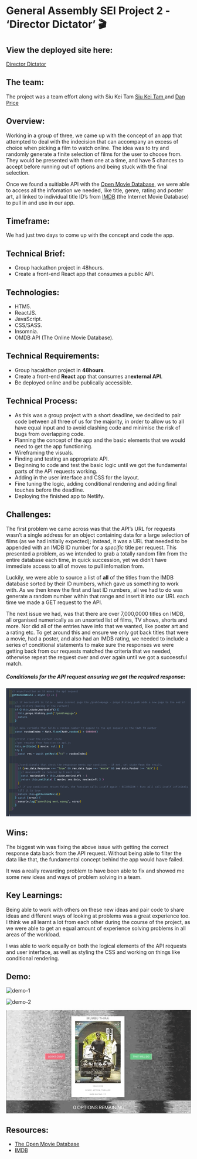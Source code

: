 # General Assembly SEI Project 2 - ‘Director Dictator’ 🎬

## View the deployed site here:

[Director Dictator](https://director-dictator.netlify.app/)

## The team:

The project was a team effort along with Siu Kei Tam [Siu Kei Tam ](https://github.com/tams2429) and [Dan Price](https://github.com/Zarathustrah)


## Overview:
Working in a group of three, we came up with the concept of an app that attempted to deal with the indecision that can accompany an excess of choice when picking a film to watch online. The idea was to try and randomly generate a finite selection of films for the user to choose from. They would be presented with them one at a time, and have 5 chances to accept before running out of options and being stuck with the final selection.

Once we found a suitiable API with the [Open Movie Database](https://www.omdbapi.com/), we were able to access all the infomation we needed, like title, genre, rating and poster art, all linked to individual title ID’s from [IMDB](https://imdb.com/) (the Internet Movie Database) to pull in and use in our app.

## Timeframe:
We had just two days to come up with the concept and code the app.

## Technical Brief:
* Group hackathon project in 48hours.
* Create a front-end React app that consumes a public API.

## Technologies:

* HTM5.
* ReactJS.
* JavaScript.
* CSS/SASS.
* Insomnia.
* OMDB API (The Online Movie Database).


## Technical Requirements:
* Group hacakthon project in **48hours**.
* Create a front-end **React** app that consumes an**external API**.
* Be deployed online and be publically accessible.



## Technical Process:

* As this was a group project with a short deadline, we decided to pair code between all three of us for the majority, in order to allow us to all have equal input and to avoid clashing code and minimise the risk of bugs from overlapping code.
* Planning the concept of the app and the basic elements that we would need to get the app functioning.
* Wireframing the visuals.
* Finding and testing an appropriate API.
* Beginning to code and test the basic logic until we got the fundamental parts of the API requests working.
* Adding in the user interface and CSS for the layout.
* Fine tuning the logic, adding conditional rendering and adding final touches before the deadline.
* Deploying the finished app to Netlify.


## Challenges:

The first problem we came across was that the API’s URL for requests wasn’t a single address for an object containing data for a large selection of films (as we had initially expected); instead, it was a URL that needed to be appended with an IMDB ID number for a *specific* title per request. This presented a problem, as we intended to grab a totally random film from the entire database each time, in quick succession, yet we didn’t have immediate access to all of moves to pull infomation from.

Luckily, we were able to source a list of **all** of the titles from the IMDB database sorted by their ID numbers, which gave us something to work with. As we then knew the first and last ID numbers, all we had to do was generate a random number within that range and insert it into our URL each time we made a GET request to the API.

The next issue we had, was that there are over 7,000,0000 titles on IMDB, all organised numerically as an unsorted list of films, TV shows, shorts and more. Nor did all of the entries have info that we wanted, like poster art and a rating etc. To get around this and ensure we only got back titles that were a movie, had a poster, and also had an IMDB rating, we needed to include a series of conditional statements to make sure the responses we were getting back from our requests matched the criteria that we needed, otherwise repeat the request over and over again until we got a successful match.

##### Conditionals for the API request ensuring we got the required response:

![demo-1](./src/assets/readme-screenshots/code-example.png)


## Wins:
The biggest win was fixing the above issue with getting the correct response data back from the API request. Without being able to filter the data like that,  the fundamental concept behind the app would have failed.

It was a really rewarding problem to have been able to fix and showed me some new ideas and ways of problem solving in a team.

## Key Learnings:

Being able to work with others on these new ideas and pair code to share ideas and different ways of looking at problems was a great experience too. I think we all learnt a lot from each other during the course of the project, as we were able to get an equal amount of experience solving problems in all areas of the workload.

I was able to work equally on both the logical elements of the API requests and user interface, as well as styling the CSS and working on things like conditional rendering.



## Demo:

![demo-1](./src/assets/readme-gifs/project-2-demo-1.gif)

![demo-2](./src/assets/readme-gifs/project-2-demo-2.gif)

![demo-3](./src/assets/readme-gifs/project-2-demo-3.gif)

## Resources:
* [The Open Movie Database](https://www.omdbapi.com/)
* [IMDB](https://www.imdb.com/)


